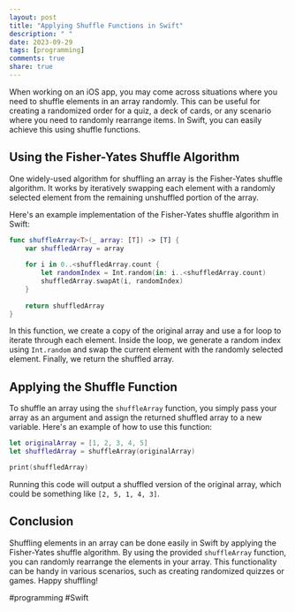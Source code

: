 ```yaml
---
layout: post
title: "Applying Shuffle Functions in Swift"
description: " "
date: 2023-09-29
tags: [programming]
comments: true
share: true
---
```


When working on an iOS app, you may come across situations where you need to shuffle elements in an array randomly. This can be useful for creating a randomized order for a quiz, a deck of cards, or any scenario where you need to randomly rearrange items. In Swift, you can easily achieve this using shuffle functions.

## Using the Fisher-Yates Shuffle Algorithm

One widely-used algorithm for shuffling an array is the Fisher-Yates shuffle algorithm. It works by iteratively swapping each element with a randomly selected element from the remaining unshuffled portion of the array.

Here's an example implementation of the Fisher-Yates shuffle algorithm in Swift:

```swift
func shuffleArray<T>(_ array: [T]) -> [T] {
    var shuffledArray = array
    
    for i in 0..<shuffledArray.count {
        let randomIndex = Int.random(in: i..<shuffledArray.count)
        shuffledArray.swapAt(i, randomIndex)
    }
    
    return shuffledArray
}
```

In this function, we create a copy of the original array and use a for loop to iterate through each element. Inside the loop, we generate a random index using `Int.random` and swap the current element with the randomly selected element. Finally, we return the shuffled array.

## Applying the Shuffle Function

To shuffle an array using the `shuffleArray` function, you simply pass your array as an argument and assign the returned shuffled array to a new variable. Here's an example of how to use this function:

```swift
let originalArray = [1, 2, 3, 4, 5]
let shuffledArray = shuffleArray(originalArray)

print(shuffledArray)
```

Running this code will output a shuffled version of the original array, which could be something like `[2, 5, 1, 4, 3]`.

## Conclusion

Shuffling elements in an array can be done easily in Swift by applying the Fisher-Yates shuffle algorithm. By using the provided `shuffleArray` function, you can randomly rearrange the elements in your array. This functionality can be handy in various scenarios, such as creating randomized quizzes or games. Happy shuffling!

#programming #Swift